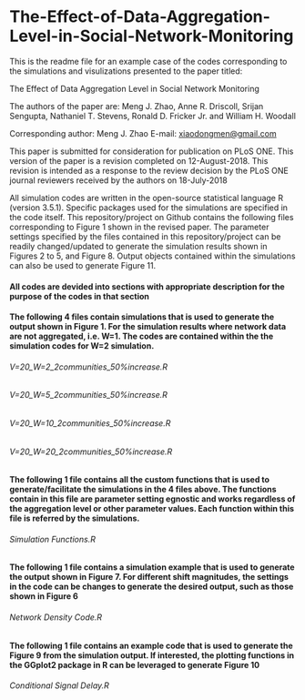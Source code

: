 # The-Effect-of-Data-Aggregation-Level-in-Social-Network-Monitoring

This is the readme file for an example case of the codes corresponding to the simulations and visulizations presented to the paper titled:

The Effect of Data Aggregation Level in Social Network Monitoring

The authors of the paper are: 
Meng J. Zhao, Anne R. Driscoll, Srijan Sengupta, Nathaniel T. Stevens, Ronald D. Fricker Jr. and William H. Woodall


Corresponding author: Meng J. Zhao
E-mail: xiaodongmen@gmail.com


This paper is submitted for consideration for publication on PLoS ONE.
This version of the paper is a revision completed on 12-August-2018. This revision is intended as a response to the review decision by the PLoS ONE journal reviewers received by the authors on 18-July-2018

All simulation codes are written in the open-source statistical language R (version 3.5.1). Specific packages used for the simulations are specified in the code itself. 
This repository/project on Github contains the following files corresponding to Figure 1 shown in the revised paper.
The parameter settings specified by the files contained in this repository/project can be readily changed/updated to generate the simulation results shown in Figures 2 to 5, and Figure 8. Output objects contained within the simulations can also be used to generate Figure 11.

#### All codes are devided into sections with appropriate description for the purpose of the codes in that section


#### The following 4 files contain simulations that is used to generate the output shown in Figure 1. For the simulation results where network data are not aggregated, i.e. W=1. The codes are contained within the the simulation codes for W=2 simulation.
###### V=20_W=2_2communities_50%increase.R
###### V=20_W=5_2communities_50%increase.R
###### V=20_W=10_2communities_50%increase.R
###### V=20_W=20_2communities_50%increase.R

#### The following 1 file contains all the custom functions that is used to generate/facilitate the simulations in the 4 files above. The functions contain in this file are parameter setting egnostic and works regardless of the aggregation level or other parameter values. Each function within this file is referred by the simulations.
###### Simulation Functions.R

#### The following 1 file contains a simulation example that is used to generate the output shown in Figure 7. For different shift magnitudes, the settings in the code can be changes to generate the desired output, such as those shown in Figure 6
###### Network Density Code.R

#### The following 1 file contains an example code that is used to generate the Figure 9 from the simulation output. If interested, the plotting functions in the GGplot2 package in R can be leveraged to generate Figure 10 
###### Conditional Signal Delay.R

